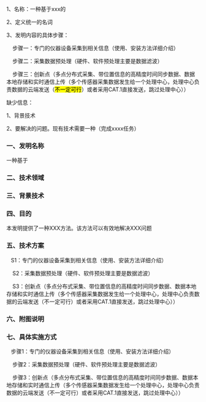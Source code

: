 1、名称：一种基于xxx的

2、定义统一的名词

3、发明内容的具体步骤：

    步骤一：专门的仪器设备采集到相关信息（使用、安装方法详细介绍）

    步骤二：采集数据预处理（硬件、软件预处理主要是数据滤波）

    步骤三：创新点（多点分布式采集、带位置信息的高精度时间同步数据、数据本地存储和实时通信上传（多个传感器采集数据发生给一个处理中心，处理中心负责数据的云端发送（<mark>不一定可行</mark>）或者采用CAT.1直接发送，跳过处理中心））

 缺少信息：

1、背景技术

2、要解决的问题。现有技术需要一种（完成xxxx任务）

### 一、发明名称

一种基于

### 二、技术领域

### 三、背景技术

### 四、目的

本发明提供了一种XXX方法。该方法可以有效地解决XXX问题

### 五、技术方案

   S1：专门的仪器设备采集到相关信息（使用、安装方法详细介绍）

    S2：采集数据预处理（硬件、软件预处理主要是数据滤波）

    S3：创新点（多点分布式采集、带位置信息的高精度时间同步数据、数据本地存储和实时通信上传（多个传感器采集数据发生给一个处理中心，处理中心负责数据的云端发送（不一定可行）或者采用CAT.1直接发送，跳过处理中心））

### 六、附图说明

### 七、具体实施方式

   步骤1：专门的仪器设备采集到相关信息（使用、安装方法详细介绍）

    步骤2：采集数据预处理（硬件、软件预处理主要是数据滤波）

    步骤3：创新点（多点分布式采集、带位置信息的高精度时间同步数据、数据本地存储和实时通信上传（多个传感器采集数据发生给一个处理中心，处理中心负责数据的云端发送（不一定可行）或者采用CAT.1直接发送，跳过处理中心））
